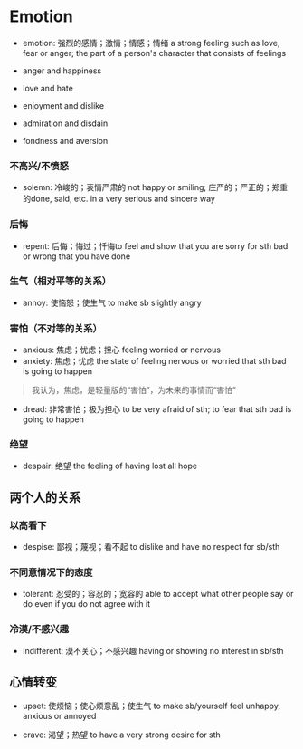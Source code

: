 # Emotion

- emotion: 强烈的感情；激情；情感；情绪 a strong feeling such as love, fear or anger; the part of a person's character that consists of feelings


- anger and happiness
- love and hate
- enjoyment and dislike
- admiration and disdain
- fondness and aversion



### 不高兴/不愤怒

- solemn: 冷峻的；表情严肃的 not happy or smiling; 庄严的；严正的；郑重的done, said, etc. in a very serious and sincere way

### 后悔

- repent: 后悔；悔过；忏悔to feel and show that you are sorry for sth bad or wrong that you have done

### 生气（相对平等的关系）

- annoy: 使恼怒；使生气 to make sb slightly angry

### 害怕（不对等的关系）

- anxious: 焦虑；忧虑；担心 feeling worried or nervous
- anxiety: 焦虑；忧虑 the state of feeling nervous or worried that sth bad is going to happen

> 我认为，焦虑，是轻量版的“害怕”，为未来的事情而“害怕”

- dread: 非常害怕；极为担心 to be very afraid of sth; to fear that sth bad is going to happen

### 绝望

- despair: 绝望 the feeling of having lost all hope

## 两个人的关系

### 以高看下

- despise: 鄙视；蔑视；看不起 to dislike and have no respect for sb/sth

### 不同意情况下的态度

- tolerant: 忍受的；容忍的；宽容的 able to accept what other people say or do even if you do not agree with it

### 冷漠/不感兴趣

- indifferent: 漠不关心；不感兴趣 having or showing no interest in sb/sth

## 心情转变

- upset: 使烦恼；使心烦意乱；使生气 to make sb/yourself feel unhappy, anxious or annoyed

- crave: 渴望；热望 to have a very strong desire for sth
